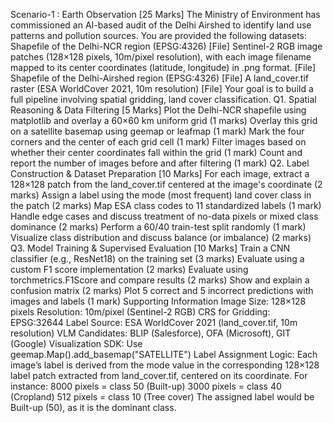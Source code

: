 Scenario-1 : Earth Observation [25 Marks]
The Ministry of Environment has commissioned an AI-based audit of the Delhi Airshed to identify land use patterns and pollution sources. You are provided the following datasets:
Shapefile of the Delhi-NCR region (EPSG:4326) [File]
Sentinel-2 RGB image patches (128×128 pixels, 10m/pixel resolution), with each image filename mapped to its center coordinates (latitude, longitude) in .png format. [File]
Shapefile of the Delhi-Airshed region (EPSG:4326) [File]
A land_cover.tif raster (ESA WorldCover 2021, 10m resolution) [File]
Your goal is to build a full pipeline involving spatial gridding, land cover classification.
Q1. Spatial Reasoning & Data Filtering [5 Marks]
Plot the Delhi-NCR shapefile using matplotlib and overlay a 60×60 km uniform grid (1 marks)
Overlay this grid on a satellite basemap using geemap or leafmap (1 mark)
Mark the four corners and the center of each grid cell (1 mark)
Filter images based on whether their center coordinates fall within the grid (1 mark)
Count and report the number of images before and after filtering (1 mark)
Q2. Label Construction & Dataset Preparation [10 Marks]
For each image, extract a 128×128 patch from the land_cover.tif centered at the image's coordinate (2 marks)
Assign a label using the mode (most frequent) land cover class in the patch (2 marks)
Map ESA class codes to 11 standardized labels (1 mark)
Handle edge cases and discuss treatment of no-data pixels or mixed class dominance (2 marks)
Perform a 60/40 train-test split randomly (1 mark)
Visualize class distribution and discuss balance (or imbalance) (2 marks)
Q3. Model Training & Supervised Evaluation [10 Marks]
Train a CNN classifier (e.g., ResNet18) on the training set (3 marks)
Evaluate using a custom F1 score implementation (2 marks)
Evaluate using torchmetrics.F1Score and compare results (2 marks)
Show and explain a confusion matrix (2 marks)
Plot 5 correct and 5 incorrect predictions with images and labels (1 mark)
Supporting Information
Image Size: 128×128 pixels
Resolution: 10m/pixel (Sentinel-2 RGB)
CRS for Gridding: EPSG:32644
Label Source: ESA WorldCover 2021 (land_cover.tif, 10m resolution)
VLM Candidates: BLIP (Salesforce), OFA (Microsoft), GIT (Google)
Visualization SDK: Use geemap.Map().add_basemap("SATELLITE")
Label Assignment Logic: Each image’s label is derived from the mode value in the corresponding 128×128 label patch extracted from land_cover.tif, centered on its coordinate. For instance:
8000 pixels = class 50 (Built-up)
3000 pixels = class 40 (Cropland)
512 pixels = class 10 (Tree cover)
The assigned label would be Built-up (50), as it is the dominant class.
